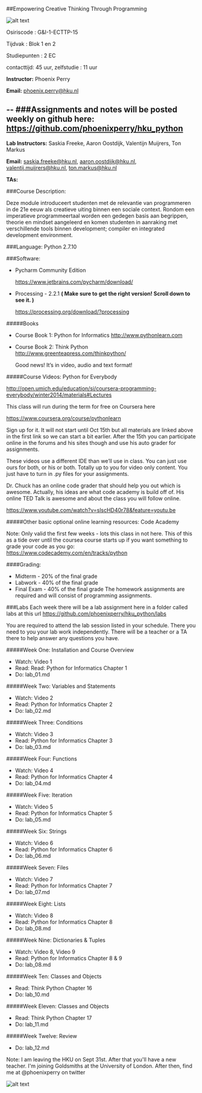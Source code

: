 ##Empowering Creative Thinking Through Programming

![alt text](http://www.phoenixperry.com/cats/creativeCat.gif)  


Osiriscode 		: G&I-1-ECTTP-15

Tijdvak 			: Blok 1 en 2	  

Studiepunten	: 2 EC	  

contacttijd: 45 uur, zelfstudie : 11 uur 

**Instructor:** Phoenix Perry

**Email:** phoenix.perry@hku.nl 

--
###Assignments and notes will be posted weekly on github here:
	https://github.com/phoenixperry/hku_python 
--

**Lab Instructors:** Saskia Freeke, Aaron Oostdijk, Valentijn Muijrers, Ton Markus 

**Email:** saskia.freeke@hku.nl, aaron.oostdijk@hku.nl, valentij.muijrers@hku.nl, ton.markus@hku.nl 

**TAs:**



###Course Description: 

Deze module introduceert studenten met de relevantie van programmeren in de 21e eeuw als creatieve uiting binnen een sociale context. Rondom een imperatieve programmeertaal worden een gedegen basis aan begrippen, theorie en mindset aangeleerd en komen studenten in aanraking met verschillende tools binnen development; compiler en integrated development environment.

###Language: Python 2.7.10   

###Software:  

* Pycharm Community Edition 

	https://www.jetbrains.com/pycharm/download/

* Processing - 2.2.1 
**( Make sure to get the right version! Scroll down to see it. )**

	https://processing.org/download/?processing 

#####Books
* Course Book 1: Python for Informatics 
	http://www.pythonlearn.com 

* Course Book 2: Think Python 
	http://www.greenteapress.com/thinkpython/ 

	Good news! It’s in video, audio and text format! 

#####Course Videos: Python for Everybody 

http://open.umich.edu/education/si/coursera-programming-everybody/winter2014/materials#Lectures  

This class will run during the term for free on Coursera here 

https://www.coursera.org/course/pythonlearn 

Sign up for it. It will not start until Oct 15th but all materials are linked above in the first link so we can start a bit earlier. After the 15th you can participate online in the forums and his sites though and use his auto grader for assignments.  

These videos use a different IDE than we’ll use in class. You can just use ours for both, or his or both. Totally up to you for video only content. You just have to turn in .py files for your assignments. 

Dr. Chuck has an online code grader that should help you out which is awesome. Actually, his ideas are what code academy is build off of.  His online TED Talk  is awesome and about the class you will follow online.  


https://www.youtube.com/watch?v=slscHD40r78&feature=youtu.be

#####Other basic optional online learning resources: Code Academy  

Note: Only valid the first few weeks - lots this class in not here. This of this as a tide over until the coursea course starts up if you want something to grade your code as you go: 
https://www.codecademy.com/en/tracks/python


####Grading: 

* Midterm - 20% of the final grade 
* Labwork - 40% of the final grade 
* Final Exam - 40% of the final grade The homework assignments are required and will consist of programming assignments.

###Labs
Each week there will be a lab assignment here in a folder called labs at this url 
https://github.com/phoenixperry/hku_python/labs

You are required to attend the lab session listed in your schedule. There you need to you your lab work independently. There will be a teacher or a TA there to help answer any questions you have. 


#####Week One: Installation and Course Overview  
* Watch: Video 1 
* Read: Read:  Python for Informatics Chapter 1
* Do:  lab_01.md
 
#####Week Two: Variables and Statements
* Watch:  Video 2 
* Read:  Python for Informatics Chapter 2
* Do: lab_02.md

#####Week Three:  Conditions 
* Watch:  Video 3 
* Read:  Python for Informatics Chapter 3
* Do: lab_03.md

#####Week Four: Functions 
* Watch:  Video 4
* Read:  Python for Informatics Chapter 4
* Do: lab_04.md

#####Week Five: Iteration 
* Watch:  Video 5
* Read:  Python for Informatics Chapter 5
* Do: lab_05.md


#####Week Six: Strings 
* Watch:  Video 6
* Read:  Python for Informatics Chapter 6
* Do: lab_06.md

#####Week Seven: Files  
* Watch:  Video 7
* Read:  Python for Informatics Chapter 7
* Do: lab_07.md

#####Week Eight: Lists   
* Watch:  Video 8
* Read:  Python for Informatics Chapter 8
* Do: lab_08.md

#####Week Nine: Dictionaries & Tuples 
* Watch:  Video 8, Video 9 
* Read:  Python for Informatics Chapter 8 & 9 
* Do: lab_08.md

#####Week Ten: Classes and Objects     
* Read:  Think Python Chapter 16 
* Do: lab_10.md

#####Week Eleven: Classes and Objects 
* Read:   Think Python Chapter 17  
* Do: lab_11.md

#####Week Twelve: Review  
* Do: lab_12.md

Note: I am leaving the HKU on Sept 31st. After that you'll have a new teacher. I'm joining Goldsmiths at the University of London. After then, find me at @phoenixperry on twitter 

![alt text](http://www.phoenixperry.com/cats/catLeaving.gif)  
